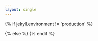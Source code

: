 ```yaml
---
layout: single
---
```

{% if jekyll.environment != 'production' %}
<body onload="helloMessage('/public/config.json');">
{% else %}
<body onload="helloMessage('/config');">
{% endif %}
  <p id="helloMessage"/>
</body>
